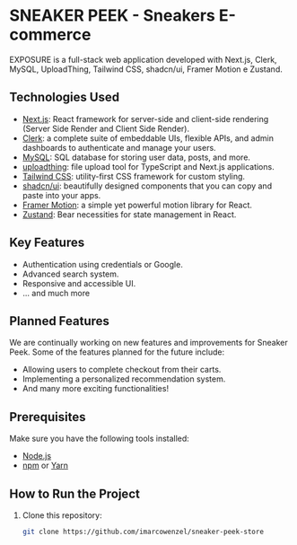 # SNEAKER PEEK - Sneakers E-commerce

EXPOSURE is a full-stack web application developed with Next.js, Clerk, MySQL, UploadThing, Tailwind CSS, shadcn/ui, Framer Motion e Zustand.

## Technologies Used

- [Next.js](https://nextjs.org/): React framework for server-side and client-side rendering (Server Side Render and Client Side Render).
- [Clerk](https://clerk.com/): a complete suite of embeddable UIs, flexible APIs, and admin dashboards to authenticate and manage your users.
- [MySQL](https://www.mysql.com/): SQL database for storing user data, posts, and more.
- [uploadthing](https://uploadthing.com/): file upload tool for TypeScript and Next.js applications.
- [Tailwind CSS](https://tailwindcss.com/): utility-first CSS framework for custom styling.
- [shadcn/ui](https://ui.shadcn.com/): beautifully designed components that you can copy and paste into your apps.
- [Framer Motion](https://www.framer.com/motion/): a simple yet powerful motion library for React.
- [Zustand](https://zustand-demo.pmnd.rs/): Bear necessities for state management in React.

## Key Features

- Authentication using credentials or Google.
- Advanced search system.
- Responsive and accessible UI.
- ... and much more

## Planned Features

We are continually working on new features and improvements for Sneaker Peek. Some of the features planned for the future include:

- Allowing users to complete checkout from their carts.
- Implementing a personalized recommendation system.
- And many more exciting functionalities!
  
## Prerequisites

Make sure you have the following tools installed:

- [Node.js](https://nodejs.org/)
- [npm](https://www.npmjs.com/) or [Yarn](https://yarnpkg.com/)

## How to Run the Project

1. Clone this repository:

   ```bash
   git clone https://github.com/imarcowenzel/sneaker-peek-store
